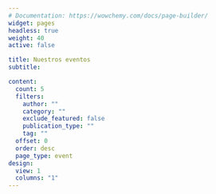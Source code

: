 ```yaml
---
# Documentation: https://wowchemy.com/docs/page-builder/
widget: pages
headless: true
weight: 40
active: false

title: Nuestros eventos
subtitle:

content:
  count: 5
  filters:
    author: ""
    category: ""
    exclude_featured: false
    publication_type: ""
    tag: ""
  offset: 0
  order: desc
  page_type: event
design:
  view: 1
  columns: "1"
---
```

